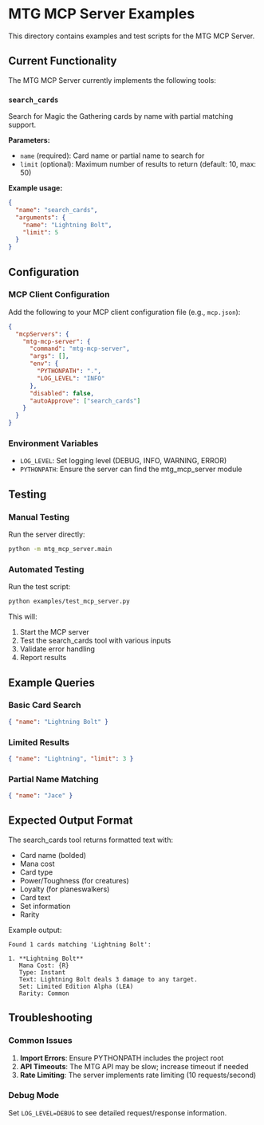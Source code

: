 # MTG MCP Server Examples

This directory contains examples and test scripts for the MTG MCP Server.

## Current Functionality

The MTG MCP Server currently implements the following tools:

### `search_cards`

Search for Magic the Gathering cards by name with partial matching support.

**Parameters:**

- `name` (required): Card name or partial name to search for
- `limit` (optional): Maximum number of results to return (default: 10, max: 50)

**Example usage:**

```json
{
  "name": "search_cards",
  "arguments": {
    "name": "Lightning Bolt",
    "limit": 5
  }
}
```

## Configuration

### MCP Client Configuration

Add the following to your MCP client configuration file (e.g., `mcp.json`):

```json
{
  "mcpServers": {
    "mtg-mcp-server": {
      "command": "mtg-mcp-server",
      "args": [],
      "env": {
        "PYTHONPATH": ".",
        "LOG_LEVEL": "INFO"
      },
      "disabled": false,
      "autoApprove": ["search_cards"]
    }
  }
}
```

### Environment Variables

- `LOG_LEVEL`: Set logging level (DEBUG, INFO, WARNING, ERROR)
- `PYTHONPATH`: Ensure the server can find the mtg_mcp_server module

## Testing

### Manual Testing

Run the server directly:

```bash
python -m mtg_mcp_server.main
```

### Automated Testing

Run the test script:

```bash
python examples/test_mcp_server.py
```

This will:

1. Start the MCP server
2. Test the search_cards tool with various inputs
3. Validate error handling
4. Report results

## Example Queries

### Basic Card Search

```json
{ "name": "Lightning Bolt" }
```

### Limited Results

```json
{ "name": "Lightning", "limit": 3 }
```

### Partial Name Matching

```json
{ "name": "Jace" }
```

## Expected Output Format

The search_cards tool returns formatted text with:

- Card name (bolded)
- Mana cost
- Card type
- Power/Toughness (for creatures)
- Loyalty (for planeswalkers)
- Card text
- Set information
- Rarity

Example output:

```
Found 1 cards matching 'Lightning Bolt':

1. **Lightning Bolt**
   Mana Cost: {R}
   Type: Instant
   Text: Lightning Bolt deals 3 damage to any target.
   Set: Limited Edition Alpha (LEA)
   Rarity: Common
```

## Troubleshooting

### Common Issues

1. **Import Errors**: Ensure PYTHONPATH includes the project root
2. **API Timeouts**: The MTG API may be slow; increase timeout if needed
3. **Rate Limiting**: The server implements rate limiting (10 requests/second)

### Debug Mode

Set `LOG_LEVEL=DEBUG` to see detailed request/response information.
